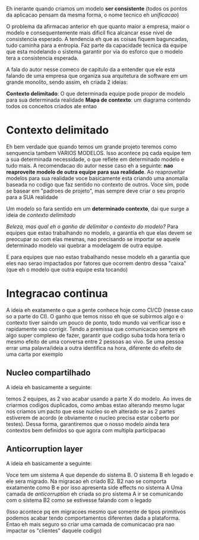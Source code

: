 Eh inerante quando criamos um modelo **ser consistente** (todos os pontos da aplicacao pensam da mesma forma, o nome tecnico eh _unificacao_)

O problema da afirmacao anterior eh que quanto maior a empresa, maior o modelo e consequentemente mais dificil fica alcancar esse nivel de consistencia esperado. A tendencia eh que as coisas fiquem baguncadas, tudo caminha para a entropia. Faz parte da capacidade tecnica da equipe que esta modelando o sistema garantir por via do esforco que o modelo tera a consistencia esperada.

A fala do autor nesse comeco de capitulo da a entender que ele esta falando de uma empresa que organiza sua arquitetura de software em um grande monolito, sendo assim, eh criada 2 ideias:

**Contexto delimitado**: O que determinada equipe pode propor de modelo para sua determinada realidade
**Mapa de contexto**: um diagrama contendo todos os conceitos criados ate entao

# Contexto delimitado
Eh bem verdade que quando temos um grande projeto teremos como senquencia tambem VARIOS MODELOS. Isso acontece pq cada equipe tem a sua determinada necessidade, o que reflete em determinado modelo e tudo mais. A recomendacao do autor nesse caso eh a seguinte: **nao reaproveite modelo de outra equipe para sua realidade**. Ao reaproveitar modelos para sua realidade voce basicamente esta criando uma anomalia baseada no codigo que faz sentido no contexto de outros. Voce sim, pode se basear em "padroes de projeto", mas sempre deve criar o seu proprio para a SUA realidade

Um modelo so fara sentido em um **determinado contexto**, dai que surge a ideia de _contexto delimitado_

_Beleza, mas qual eh o ganho de delimitar o contexto do modelo?_
Para equipes que estao trabalhando no modelo, a garantia eh que elas devem se preocupar so com elas mesmas, nao precisando se importar se aquele determinado modelo vai quebrar a modelagem de outra equipe.

E para equipes que nao estao trabalhando nesse modelo eh a garantia que eles nao serao impactados por fatores que ocorrem dentro dessa "caixa" (que eh o modelo que outra equipe esta tocando)

# Integracao continua
A ideia eh exatamente o que a gente conhece hoje como CI/CD (nesse caso so a parte do CI). O ganho que temos nisso eh que se subirmos algo e o contexto tiver saindo um pouco de ponto, todo mundo vai verificar isso e rapidamente vao corrigir. Tendo a premissa que comunicacao sempre eh algo super complexo de fazer, garantir que codigo suba toda hora teria o mesmo efeito de uma conversa entre 2 pessoas ao vivo. Se uma pessoa errar uma palavra/ideia a outra identifica na hora, diferente do efeito de uma carta por exemplo

## Nucleo compartilhado
A ideia eh basicamente a seguinte:

temos 2 equipes, as 2 vao acabar usando a parte X do modelo. Ao inves de criarmos codigos duplicados, como ambas estao alterando mesmo lugar nos criamos um pacto que esse nucleo so eh alterado se as 2 partes estiverem de acordo (e obviamente o nucleo precisa estar coberto por testes). Dessa forma, garantiremos que o nosso modelo ainda tera contextos bem definidos so que agora com multipla participacao

## Anticorruption layer
A ideia eh basicamente a seguinte:

Voce tem um sistema A que depende do sistema B. 
O sistema B eh legado e ele sera migrado. 
Na migracao eh criado B2.
B2 nao se comporta exatamente como B e por isso apresenta side effects no sistema A
Uma camada de _anticorruption_ eh criada so pro sistema A ir se comunicando com o sistema B2 como se estivesse falando com o legado

(Isso acontece pq em migracoes mesmo que somente de tipos primitivos podemos acabar tendo comportamentos diferentes dada a plataforma. Entao eh mais seguro so criar uma camada de comunicacao pra nao impactar os "clientes" daquele codigo)
